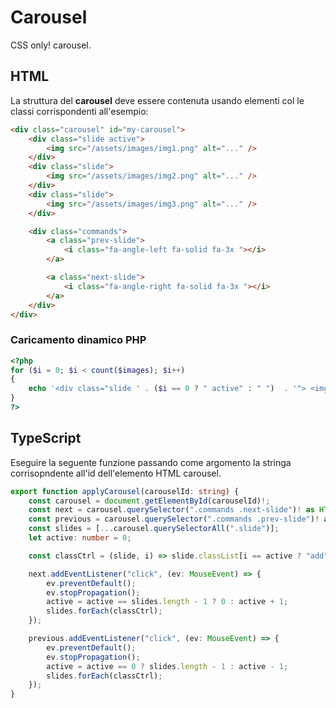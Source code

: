 # Carousel

CSS only! carousel.

## HTML

La struttura del **carousel** deve essere contenuta usando elementi col le classi corrispondenti all'esempio:

```html
<div class="carousel" id="my-carousel">
    <div class="slide active">
        <img src="/assets/images/img1.png" alt="..." />
    </div>
    <div class="slide">
        <img src="/assets/images/img2.png" alt="..." />
    </div>
    <div class="slide">
        <img src="/assets/images/img3.png" alt="..." />
    </div>

    <div class="commands">
        <a class="prev-slide">
            <i class="fa-angle-left fa-solid fa-3x "></i>
        </a>

        <a class="next-slide">
            <i class="fa-angle-right fa-solid fa-3x "></i>
        </a>
    </div>
</div>
```

### Caricamento dinamico PHP

```php
<?php
for ($i = 0; $i < count($images); $i++)
{
    echo '<div class="slide ' . ($i == 0 ? " active" : " ")  . '"> <img src="/assets/images/products/' . $images[$i] .  '" alt="' . $details[$i] . '"> </div>';
}
?>
```

## TypeScript

Eseguire la seguente funzione passando come argomento la stringa corrisopndente all'id dell'elemento HTML carousel.

```typescript
export function applyCarousel(carouselId: string) {
    const carousel = document.getElementById(carouselId)!;
    const next = carousel.querySelector(".commands .next-slide")! as HTMLAnchorElement;
    const previous = carousel.querySelector(".commands .prev-slide")! as HTMLAnchorElement;
    const slides = [...carousel.querySelectorAll(".slide")];
    let active: number = 0;

    const classCtrl = (slide, i) => slide.classList[i == active ? "add" : "remove"]("active");

    next.addEventListener("click", (ev: MouseEvent) => {
        ev.preventDefault();
        ev.stopPropagation();
        active = active == slides.length - 1 ? 0 : active + 1;
        slides.forEach(classCtrl);
    });

    previous.addEventListener("click", (ev: MouseEvent) => {
        ev.preventDefault();
        ev.stopPropagation();
        active = active == 0 ? slides.length - 1 : active - 1;
        slides.forEach(classCtrl);
    });
}
```
